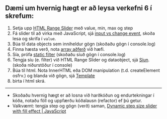 ## Dæmi um hvernig hægt er að leysa verkefni 6 í skrefum:

1. Setja upp [HTML Range Slider](https://developer.mozilla.org/en-US/docs/Web/HTML/Element/input/range) með value, min, max og step
1. Fá slider til að virka með JavaScript, sjá [input vs change event](https://www.impressivewebs.com/onchange-vs-oninput-for-range-sliders/), skoða lesa og skrifa í `value`.
1. Búa til data objects sem inniheldur gögn (skoðaðu gögn í console.log)
1. Finna hæsta verð, nota [array aðferð](https://github.com/GunnarThorunnarson/FORR3JS05DU/wiki/S%C3%ADun#array-a%C3%B0fer%C3%B0ir) við hæfi. 
1. Sía, prófa [static filter](https://github.com/GunnarThorunnarson/FORR3JS05DU/blob/master/efnistok/staticFilter.js) (skoðaðu síuð gögn í console.log)
1. Tengja síu (e. filter) við  HTML Range Slider og dataobject, sjá [Síun](https://github.com/GunnarThorunnarson/FORR3JS05DU/wiki/S%C3%ADun).  (skoða niðurstöður í console)
1. Búa til html. Nota InnerHTML eða DOM manipulation (t.d. createElement osfrv.) og blanda við gögn, sjá [Template](https://github.com/GunnarThorunnarson/FORR3JS05DU/wiki/Template)
1. birta í html skrá.

---

- Skoðaðu hvernig hægt er að losna við harðkóðun og endurtekningar í kóða, notaðu föll og uppfærðu kóðalausn (refactor) ef þú getur.
- Valkvæmt: tengja step og gögn (verð) saman, [Dynamic step size slider with fill effect | JavaScript
](https://scotch.io/@gitedy/dynamic-step-size-slider-with-fill-effect-javascript) 


